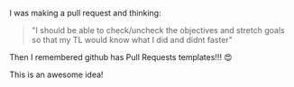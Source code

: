 I was making a pull request and thinking: 

>"I should be able to check/uncheck the objectives and stretch goals so that my TL would know what I did and didnt faster"

Then I remembered github has Pull Requests templates!!! :heart_eyes:

This is an awesome idea!